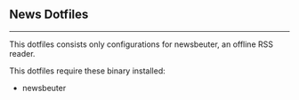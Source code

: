 ## News Dotfiles
---

This dotfiles consists only configurations for newsbeuter, an offline RSS reader.

This dotfiles require these binary installed:
- newsbeuter
